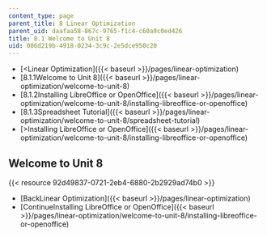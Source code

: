 ```yaml
---
content_type: page
parent_title: 8 Linear Optimization
parent_uid: daafaa58-867c-9765-f1c4-c60a9c0ed426
title: 8.1 Welcome to Unit 8
uid: 006d219b-4918-0234-3c9c-2e5dce950c20
---
```


*   [\<Linear Optimization]({{< baseurl >}}/pages/linear-optimization)
*   [8.1.1Welcome to Unit 8]({{< baseurl >}}/pages/linear-optimization/welcome-to-unit-8)
*   [8.1.2Installing LibreOffice or OpenOffice]({{< baseurl >}}/pages/linear-optimization/welcome-to-unit-8/installing-libreoffice-or-openoffice)
*   [8.1.3Spreadsheet Tutorial]({{< baseurl >}}/pages/linear-optimization/welcome-to-unit-8/spreadsheet-tutorial)
*   [\>Installing LibreOffice or OpenOffice]({{< baseurl >}}/pages/linear-optimization/welcome-to-unit-8/installing-libreoffice-or-openoffice)

Welcome to Unit 8
-----------------

{{< resource 92d49837-0721-2eb4-6880-2b2929ad74b0 >}}

*   [BackLinear Optimization]({{< baseurl >}}/pages/linear-optimization)
*   [ContinueInstalling LibreOffice or OpenOffice]({{< baseurl >}}/pages/linear-optimization/welcome-to-unit-8/installing-libreoffice-or-openoffice)